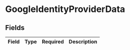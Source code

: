 # GoogleIdentityProviderData


## Fields

| Field       | Type        | Required    | Description |
| ----------- | ----------- | ----------- | ----------- |